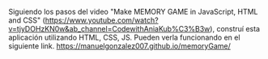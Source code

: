 Siguiendo los pasos del video "Make MEMORY GAME in JavaScript, HTML and CSS" (https://www.youtube.com/watch?v=tjyDOHzKN0w&ab_channel=CodewithAniaKub%C3%B3w), construí esta aplicación utilizando HTML, CSS, JS. Pueden verla funcionando en el siguiente link. https://manuelgonzalez007.github.io/memoryGame/
